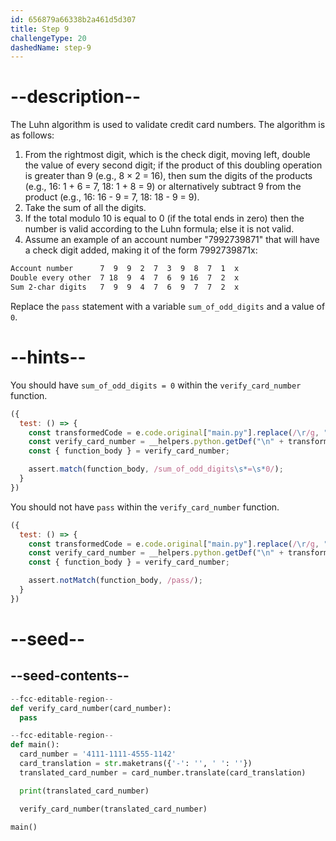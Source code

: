 ```yaml
---
id: 656879a66338b2a461d5d307
title: Step 9
challengeType: 20
dashedName: step-9
---
```


# --description--

<!-- TODO: Explain why the odd digits are summated in the Luhn algorithm -->

The Luhn algorithm is used to validate credit card numbers. The algorithm is as follows:

1. From the rightmost digit, which is the check digit, moving left, double the value of every second digit; if the product of this doubling operation is greater than 9 (e.g., 8 × 2 = 16), then sum the digits of the products (e.g., 16: 1 + 6 = 7, 18: 1 + 8 = 9) or alternatively subtract 9 from the product (e.g., 16: 16 - 9 = 7, 18: 18 - 9 = 9).
2. Take the sum of all the digits.
3. If the total modulo 10 is equal to 0 (if the total ends in zero) then the number is valid according to the Luhn formula; else it is not valid.
4. Assume an example of an account number "7992739871" that will have a check digit added, making it of the form 7992739871x:

```markdown
Account number      7  9  9  2  7  3  9  8  7  1  x
Double every other  7 18  9  4  7  6  9 16  7  2  x
Sum 2-char digits   7  9  9  4  7  6  9  7  7  2  x
```


Replace the `pass` statement with a variable `sum_of_odd_digits` and a value of `0`.

# --hints--

You should have `sum_of_odd_digits = 0` within the `verify_card_number` function.

```js
({
  test: () => {
    const transformedCode = e.code.original["main.py"].replace(/\r/g, "");
    const verify_card_number = __helpers.python.getDef("\n" + transformedCode, "verify_card_number");
    const { function_body } = verify_card_number;

    assert.match(function_body, /sum_of_odd_digits\s*=\s*0/);
  }
})
```

You should not have `pass` within the `verify_card_number` function.

```js
({
  test: () => {
    const transformedCode = e.code.original["main.py"].replace(/\r/g, "");
    const verify_card_number = __helpers.python.getDef("\n" + transformedCode, "verify_card_number");
    const { function_body } = verify_card_number;

    assert.notMatch(function_body, /pass/);
  }
})
```

# --seed--

## --seed-contents--

```py
--fcc-editable-region--
def verify_card_number(card_number):
  pass

--fcc-editable-region--
def main():
  card_number = '4111-1111-4555-1142'
  card_translation = str.maketrans({'-': '', ' ': ''})
  translated_card_number = card_number.translate(card_translation)

  print(translated_card_number)

  verify_card_number(translated_card_number)

main()
```
